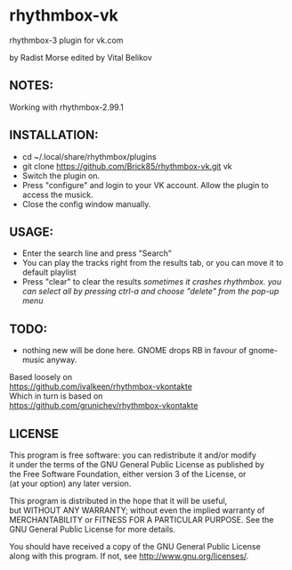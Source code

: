rhythmbox-vk
============

rhythmbox-3 plugin for vk.com

by Radist Morse
edited by Vital Belikov

NOTES:
--------------
Working with rhythmbox-2.99.1

INSTALLATION:
--------------
- cd ~/.local/share/rhythmbox/plugins  
- git clone https://github.com/Brick85/rhythmbox-vk.git vk  
- Switch the plugin on.  
- Press "configure" and login to your VK account. Allow the plugin to access the musick.  
- Close the config window manually.

USAGE:
--------------
- Enter the search line and press "Search"  
- You can play the tracks right from the results tab, or you can move it to default playlist  
- Press "clear" to clear the results *sometimes it crashes rhythmbox. you can select all by pressing ctrl-a and choose "delete" from the pop-up menu*  

TODO:
--------------
- nothing new will be done here. GNOME drops RB in favour of gnome-music anyway.  



Based loosely on  
https://github.com/ivalkeen/rhythmbox-vkontakte  
Which in turn is based on  
https://github.com/grunichev/rhythmbox-vkontakte  


LICENSE
--------------
This program is free software: you can redistribute it and/or modify  
it under the terms of the GNU General Public License as published by  
the Free Software Foundation, either version 3 of the License, or  
(at your option) any later version.  

This program is distributed in the hope that it will be useful,  
but WITHOUT ANY WARRANTY; without even the implied warranty of  
MERCHANTABILITY or FITNESS FOR A PARTICULAR PURPOSE. See the  
GNU General Public License for more details.  

You should have received a copy of the GNU General Public License  
along with this program. If not, see <http://www.gnu.org/licenses/>.

